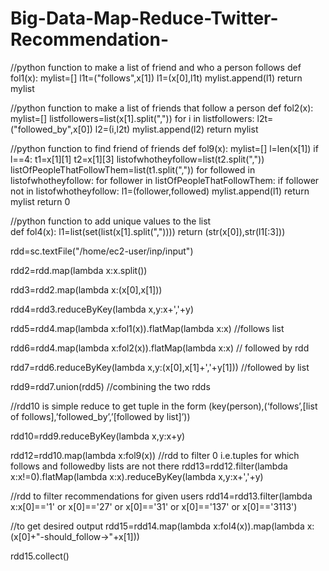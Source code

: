 # Big-Data-Map-Reduce-Twitter-Recommendation-

//python function to make a list of friend and who a person follows 
def fol1(x):
	mylist=[]
	l1t=("follows",x[1])
	l1=(x[0],l1t)
	mylist.append(l1)
	return mylist


//python function to make a list of friends that follow a person
def fol2(x):
	mylist=[]
	listfollowers=list(x[1].split(","))
	for i in listfollowers:
		l2t=("followed_by",x[0])
		l2=(i,l2t)
		mylist.append(l2)
	return mylist


//python function to find friend of friends	
def fol9(x):
	mylist=[]
	l=len(x[1])
	if l==4:
		t1=x[1][1]
		t2=x[1][3]
		listofwhotheyfollow=list(t2.split(","))
		listOfPeopleThatFollowThem=list(t1.split(","))
		for followed in listofwhotheyfollow:
			for follower in listOfPeopleThatFollowThem:
				if follower not in listofwhotheyfollow:
					l1=(follower,followed)
					mylist.append(l1)
		return mylist
	return 0


//python function to add unique values to the list	
def fol4(x):
	l1=list(set(list(x[1].split(","))))
	return (str(x[0]),str(l1[:3]))



rdd=sc.textFile("/home/ec2-user/inp/input")

rdd2=rdd.map(lambda x:x.split())

rdd3=rdd2.map(lambda x:(x[0],x[1]))  

rdd4=rdd3.reduceByKey(lambda x,y:x+','+y)  

rdd5=rdd4.map(lambda x:fol1(x)).flatMap(lambda x:x)    //follows list

rdd6=rdd4.map(lambda x:fol2(x)).flatMap(lambda x:x)	  // followed by rdd

rdd7=rdd6.reduceByKey(lambda x,y:(x[0],x[1]+','+y[1])) //followed by list

rdd9=rdd7.union(rdd5) 					  //combining the two rdds	

//rdd10 is simple reduce to get tuple in the form 
(key(person),(‘follows’,[list of follows],’followed_by’,’[followed by list]’))

rdd10=rdd9.reduceByKey(lambda x,y:x+y)

rdd12=rdd10.map(lambda x:fol9(x))
//rdd to filter 0 i.e.tuples for which follows and followedby lists are not there
rdd13=rdd12.filter(lambda x:x!=0).flatMap(lambda x:x).reduceByKey(lambda x,y:x+','+y)

//rdd to filter recommendations for given users
rdd14=rdd13.filter(lambda x:x[0]=='1' or x[0]=='27' or x[0]=='31' or x[0]=='137' or x[0]=='3113')

//to get desired output
rdd15=rdd14.map(lambda x:fol4(x)).map(lambda x:(x[0]+"-should_follow->"+x[1]))

rdd15.collect()
